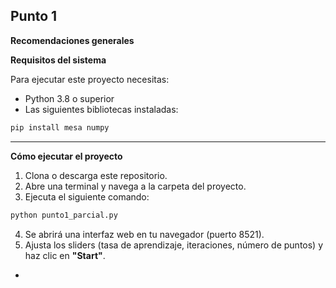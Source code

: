 ## Punto 1
**Recomendaciones generales**

**Requisitos del sistema** 

Para ejecutar este proyecto necesitas:

- Python 3.8 o superior
- Las siguientes bibliotecas instaladas:

```bash
pip install mesa numpy
````

---

**Cómo ejecutar el proyecto**

1. Clona o descarga este repositorio.
2. Abre una terminal y navega a la carpeta del proyecto.
3. Ejecuta el siguiente comando:

```bash
python punto1_parcial.py
```

4. Se abrirá una interfaz web en tu navegador (puerto 8521).
5. Ajusta los sliders (tasa de aprendizaje, iteraciones, número de puntos) y haz clic en **"Start"**.

-

